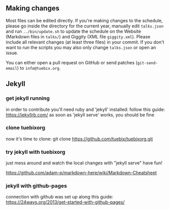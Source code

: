 ## Making changes

Most files can be edited directly. If you're making changes to the schedule,
please go inside the directory for the current year, manually edit `talks.json`
and run `../bin/update.sh` to update the schedule on the Website (Markdown files
in `talks/`) and Giggity (XML file `giggity.xml`).
Please include all relevant changes (at least three files) in your commit.
If you don't want to run the scripts you may also only change `talks.json` or
open an issue.

You can either open a pull request on GitHub or send patches (`git-send-email`)
to `info@tuebix.org`.

## Jekyll

### get jekyll running 

in order to contribute you'll need ruby and 'jekyll' installed:
follow this guide:
https://jekyllrb.com/
as soon as 'jekyll serve' works, you should be fine

### clone tuebixorg

now it's time to clone:
git clone https://github.com/tuebix/tuebixorg.git

### try jekyll with tuebixorg

just mess around and watch the local changes with "jekyll serve"
have fun!

https://github.com/adam-p/markdown-here/wiki/Markdown-Cheatsheet

### jekyll with github-pages

connection with github was set up along this guide:
https://24ways.org/2013/get-started-with-github-pages/
